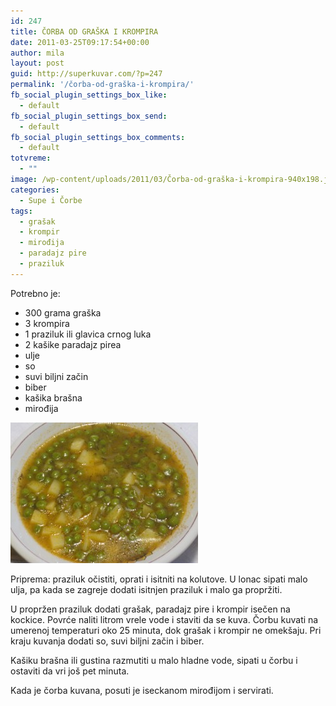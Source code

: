 ```yaml
---
id: 247
title: ČORBA OD GRAŠKA I KROMPIRA
date: 2011-03-25T09:17:54+00:00
author: mila
layout: post
guid: http://superkuvar.com/?p=247
permalink: '/čorba-od-graška-i-krompira/'
fb_social_plugin_settings_box_like:
  - default
fb_social_plugin_settings_box_send:
  - default
fb_social_plugin_settings_box_comments:
  - default
totvreme:
  - ""
image: /wp-content/uploads/2011/03/Čorba-od-graška-i-krompira-940x198.jpg
categories:
  - Supe i Čorbe
tags:
  - grašak
  - krompir
  - mirođija
  - paradajz pire
  - praziluk
---
```

Potrebno je:

  * 300 grama graška
  * 3 krompira
  * 1 praziluk ili glavica crnog luka
  * 2 kašike paradajz pirea
  * ulje
  * so
  * suvi biljni začin
  * biber
  * kašika brašna
  * mirođija

<img class="alignnone size-medium wp-image-5065" src="/wp-content/uploads/2011/03/Čorba-od-graška-i-krompira-300x225.jpg" alt="Čorba od graška i krompira" width="300" height="225" /> 

Priprema: praziluk očistiti, oprati i isitniti na kolutove. U lonac sipati malo ulja, pa kada se zagreje dodati isitnjen praziluk i malo ga propržiti.

U propržen praziluk dodati grašak, paradajz pire i krompir isečen na kockice. Povrće naliti litrom vrele vode i staviti da se kuva. Čorbu kuvati na umerenoj temperaturi oko 25 minuta, dok grašak i krompir ne omekšaju. Pri kraju kuvanja dodati so, suvi biljni začin i biber.

Kašiku brašna ili gustina razmutiti u malo hladne vode, sipati u čorbu i ostaviti da vri još pet minuta.

Kada je čorba kuvana, posuti je iseckanom mirođijom i servirati.
